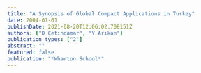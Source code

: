 ```yaml
---
title: "A Synopsis of Global Compact Applications in Turkey"
date: 2004-01-01
publishDate: 2021-08-20T12:06:02.708151Z
authors: ["D Çetindamar", "Y Arıkan"]
publication_types: ["2"]
abstract: ""
featured: false
publication: "*Wharton School*"
---
```


